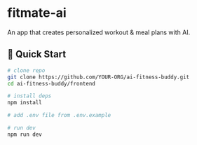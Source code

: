 # fitmate-ai
 An app that creates personalized workout & meal plans with AI.
## 🚀 Quick Start

```bash
# clone repo
git clone https://github.com/YOUR-ORG/ai-fitness-buddy.git
cd ai-fitness-buddy/frontend

# install deps
npm install

# add .env file from .env.example

# run dev
npm run dev